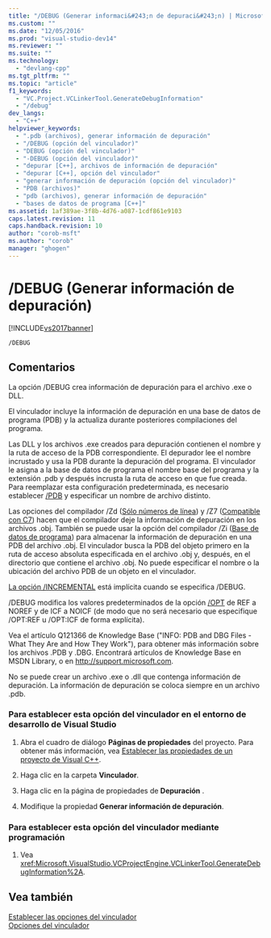 ```yaml
---
title: "/DEBUG (Generar informaci&#243;n de depuraci&#243;n) | Microsoft Docs"
ms.custom: ""
ms.date: "12/05/2016"
ms.prod: "visual-studio-dev14"
ms.reviewer: ""
ms.suite: ""
ms.technology: 
  - "devlang-cpp"
ms.tgt_pltfrm: ""
ms.topic: "article"
f1_keywords: 
  - "VC.Project.VCLinkerTool.GenerateDebugInformation"
  - "/debug"
dev_langs: 
  - "C++"
helpviewer_keywords: 
  - ".pdb (archivos), generar información de depuración"
  - "/DEBUG (opción del vinculador)"
  - "DEBUG (opción del vinculador)"
  - "-DEBUG (opción del vinculador)"
  - "depurar [C++], archivos de información de depuración"
  - "depurar [C++], opción del vinculador"
  - "generar información de depuración (opción del vinculador)"
  - "PDB (archivos)"
  - "pdb (archivos), generar información de depuración"
  - "bases de datos de programa [C++]"
ms.assetid: 1af389ae-3f8b-4d76-a087-1cdf861e9103
caps.latest.revision: 11
caps.handback.revision: 10
author: "corob-msft"
ms.author: "corob"
manager: "ghogen"
---
```

# /DEBUG (Generar informaci&#243;n de depuraci&#243;n)
[!INCLUDE[vs2017banner](../../assembler/inline/includes/vs2017banner.md)]

```  
/DEBUG  
```  
  
## Comentarios  
 La opción \/DEBUG crea información de depuración para el archivo .exe o DLL.  
  
 El vinculador incluye la información de depuración en una base de datos de programa \(PDB\)  y la actualiza durante posteriores compilaciones del programa.  
  
 Las DLL y los archivos .exe creados para depuración contienen el nombre y la ruta de acceso de la PDB correspondiente.  El depurador lee el nombre incrustado y usa la PDB durante la depuración del programa.  El vinculador le asigna a la base de datos de programa el nombre base del programa y la extensión .pdb y después incrusta la ruta de acceso en que fue creada.  Para reemplazar esta configuración predeterminada, es necesario establecer [\/PDB](../../build/reference/pdb-use-program-database.md) y especificar un nombre de archivo distinto.  
  
 Las opciones del compilador \/Zd \([Sólo números de línea](../../build/reference/z7-zi-zi-debug-information-format.md)\) y \/Z7 \([Compatible con C7](../../build/reference/z7-zi-zi-debug-information-format.md)\) hacen que el compilador deje la información de depuración en los archivos .obj.  También se puede usar la opción del compilador \/Zi \([Base de datos de programa](../../build/reference/z7-zi-zi-debug-information-format.md)\) para almacenar la información de depuración en una PDB del archivo .obj.  El vinculador busca la PDB del objeto primero en la ruta de acceso absoluta especificada en el archivo .obj y, después, en el directorio que contiene el archivo .obj.  No puede especificar el nombre o la ubicación del archivo PDB de un objeto en el vinculador.  
  
 [La opción \/INCREMENTAL](../../build/reference/incremental-link-incrementally.md) está implícita cuando se especifica \/DEBUG.  
  
 \/DEBUG modifica los valores predeterminados de la opción [\/OPT](../../build/reference/opt-optimizations.md) de REF a NOREF y de ICF a NOICF \(de modo que no será necesario que especifique \/OPT:REF u \/OPT:ICF de forma explícita\).  
  
 Vea el artículo Q121366 de Knowledge Base \("INFO: PDB and DBG Files \- What They Are and How They Work"\), para obtener más información sobre los archivos .PDB y .DBG.  Encontrará artículos de Knowledge Base en MSDN Library, o en [http:\/\/support.microsoft.com](http://support.microsoft.com/).  
  
 No se puede crear un archivo .exe o .dll que contenga información de depuración.  La información de depuración se coloca siempre en un archivo .pdb.  
  
### Para establecer esta opción del vinculador en el entorno de desarrollo de Visual Studio  
  
1.  Abra el cuadro de diálogo **Páginas de propiedades** del proyecto.  Para obtener más información, vea [Establecer las propiedades de un proyecto de Visual C\+\+](../../ide/working-with-project-properties.md).  
  
2.  Haga clic en la carpeta **Vinculador**.  
  
3.  Haga clic en la página de propiedades de **Depuración** .  
  
4.  Modifique la propiedad **Generar información de depuración**.  
  
### Para establecer esta opción del vinculador mediante programación  
  
1.  Vea <xref:Microsoft.VisualStudio.VCProjectEngine.VCLinkerTool.GenerateDebugInformation%2A>.  
  
## Vea también  
 [Establecer las opciones del vinculador](../../build/reference/setting-linker-options.md)   
 [Opciones del vinculador](../../build/reference/linker-options.md)